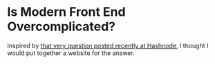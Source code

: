 # Is Modern Front End Overcomplicated?

Inspired by [that very question posted recently at Hashnode](https://hashnode.com/post/is-modern-front-end-overcomplicated-cipwgcbot06g10w537pbuytw5), I thought I would put together a website for the answer.
